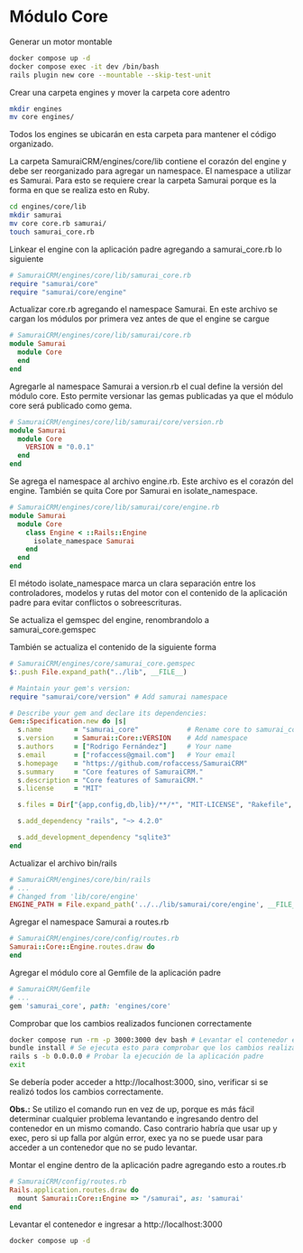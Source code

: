 # Módulo Core

Generar un motor montable
```sh
docker compose up -d
docker compose exec -it dev /bin/bash
rails plugin new core --mountable --skip-test-unit
```

Crear una carpeta engines y mover la carpeta core adentro
```sh
mkdir engines
mv core engines/
```
Todos los engines se ubicarán en esta carpeta para mantener el código organizado.

La carpeta SamuraiCRM/engines/core/lib contiene el corazón del engine y debe ser reorganizado para agregar un namespace.
El namespace a utilizar es Samurai. Para esto se requiere crear la carpeta Samurai porque es la forma en que se realiza
esto en Ruby.
```sh
cd engines/core/lib
mkdir samurai
mv core core.rb samurai/
touch samurai_core.rb
```

Linkear el engine con la aplicación padre agregando a samurai_core.rb lo siguiente
```ruby
# SamuraiCRM/engines/core/lib/samurai_core.rb
require "samurai/core"
require "samurai/core/engine"
```

Actualizar core.rb agregando el namespace Samurai. En este archivo se cargan los módulos por primera vez antes de que el
engine se cargue
```ruby
# SamuraiCRM/engines/core/lib/samurai/core.rb
module Samurai
  module Core
  end
end
```

Agregarle al namespace Samurai a version.rb el cual define la versión del módulo core. Esto permite versionar las gemas
publicadas ya que el módulo core será publicado como gema.
```ruby
# SamuraiCRM/engines/core/lib/samurai/core/version.rb
module Samurai
  module Core
    VERSION = "0.0.1"
  end
end
```

Se agrega el namespace al archivo engine.rb. Este archivo es el corazón del engine. También se quita Core por Samurai en
isolate_namespace.
```ruby
# SamuraiCRM/engines/core/lib/samurai/core/engine.rb
module Samurai
  module Core
    class Engine < ::Rails::Engine
      isolate_namespace Samurai
    end
  end
end
```
El método isolate_namespace marca un clara separación entre los controladores, modelos y rutas del motor con el contenido 
de la aplicación padre para evitar conflictos o sobreescrituras.

Se actualiza el gemspec del engine, renombrandolo a samurai_core.gemspec

También se actualiza el contenido de la siguiente forma
```ruby
# SamuraiCRM/engines/core/samurai_core.gemspec
$:.push File.expand_path("../lib", __FILE__)

# Maintain your gem's version:
require "samurai/core/version" # Add samurai namespace

# Describe your gem and declare its dependencies:
Gem::Specification.new do |s|
  s.name        = "samurai_core"            # Rename core to samurai_core
  s.version     = Samurai::Core::VERSION    # Add namespace
  s.authors     = ["Rodrigo Fernández"]     # Your name
  s.email       = ["rofaccess@gmail.com"]   # Your email
  s.homepage    = "https://github.com/rofaccess/SamuraiCRM"
  s.summary     = "Core features of SamuraiCRM."
  s.description = "Core features of SamuraiCRM."
  s.license     = "MIT"

  s.files = Dir["{app,config,db,lib}/**/*", "MIT-LICENSE", "Rakefile", "README.rdoc"]

  s.add_dependency "rails", "~> 4.2.0"

  s.add_development_dependency "sqlite3"
end
```

Actualizar el archivo bin/rails
```ruby
# SamuraiCRM/engines/core/bin/rails
# ...
# Changed from 'lib/core/engine'
ENGINE_PATH = File.expand_path('../../lib/samurai/core/engine', __FILE__)
```

Agregar el namespace Samurai a routes.rb
```ruby
# SamuraiCRM/engines/core/config/routes.rb
Samurai::Core::Engine.routes.draw do
end
```

Agregar el módulo core al Gemfile de la aplicación padre
```ruby
# SamuraiCRM/Gemfile
# ...
gem 'samurai_core', path: 'engines/core'
```

Comprobar que los cambios realizados funcionen correctamente
```bash
docker compose run -rm -p 3000:3000 dev bash # Levantar el contenedor e ingresar dentro
bundle install # Se ejecuta esto para comprobar que los cambios realizados funcionen correctamente
rails s -b 0.0.0.0 # Probar la ejecución de la aplicación padre
exit
```
Se debería poder acceder a http://localhost:3000, sino, verificar si se realizó todos los cambios correctamente.

**Obs.:** Se utilizo el comando run en vez de up, porque es más fácil determinar cualquier problema levantando e
ingresando dentro del contenedor en un mismo comando. Caso contrario habría que usar up y exec, pero si up falla por
algún error, exec ya no se puede usar para acceder a un contenedor que no se pudo levantar.

Montar el engine dentro de la aplicación padre agregando esto a routes.rb
```ruby
# SamuraiCRM/config/routes.rb
Rails.application.routes.draw do
  mount Samurai::Core::Engine => "/samurai", as: 'samurai'
end
```

Levantar el contenedor e ingresar a http://localhost:3000
```bash
docker compose up -d
```
